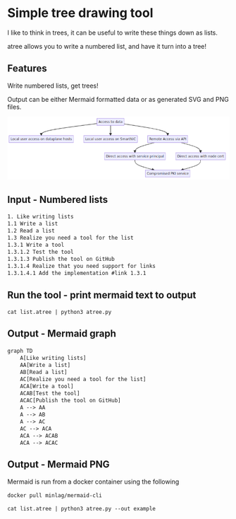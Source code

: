 # Simple tree drawing tool
I like to think in trees, it can be useful to write these things down as lists.

atree allows you to write a numbered list, and have it turn into a tree!

## Features
Write numbered lists, get trees!

Output can be either Mermaid formatted data or as generated SVG and PNG files.

![Tree Diagram of the list](examples/example.png)

## Input - Numbered lists
```
1. Like writing lists
1.1 Write a list
1.2 Read a list
1.3 Realize you need a tool for the list
1.3.1 Write a tool
1.3.1.2 Test the tool
1.3.1.3 Publish the tool on GitHub
1.3.1.4 Realize that you need support for links
1.3.1.4.1 Add the implementation #link 1.3.1
```

## Run the tool - print mermaid text to output
```
cat list.atree | python3 atree.py
```

## Output - Mermaid graph
```{mermaid}
graph TD
    A[Like writing lists]
    AA[Write a list]
    AB[Read a list]
    AC[Realize you need a tool for the list]
    ACA[Write a tool]
    ACAB[Test the tool]
    ACAC[Publish the tool on GitHub]
    A --> AA
    A --> AB
    A --> AC
    AC --> ACA
    ACA --> ACAB
    ACA --> ACAC
```

## Output - Mermaid PNG
Mermaid is run from a docker container using the following
```
docker pull minlag/mermaid-cli
```
```
cat list.atree | python3 atree.py --out example
```

